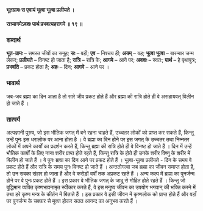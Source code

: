 #### भूतग्रामः स एवायं भूत्वा भूत्वा प्रलीयते ।
#### रात्र्यागमेऽवशः पार्थ प्रभवत्यहरागमे ॥ १९ ॥

### शब्दार्थ

**भूत-ग्रामः** – समस्त जीवों का समूह; **सः** – वही; **एव** – निश्चय ही; **अयम्** – यह; **भूत्वा भूत्वा** – बारम्बार जन्म लेकर; **प्रलीयते** – विनष्ट हो जाता है; **रात्रि** – रात्रि के; **आगमे** – आने पर; **अवशः** – स्वतः; **पार्थ** – हे पृथापुत्र; **प्रभवति** – प्रकट होता है; **अहः** – दिन; **आगमे** – आने पर ।

### भावार्थ

जब-जब ब्रह्मा का दिन आता है तो सारे जीव प्रकट होते हैं और ब्रह्मा की रात्रि होते ही वे असहायवत् विलीन हो जाते हैं ।

### तात्पर्य

अल्पज्ञानी पुरुष, जो इस भौतिक जगत् में बने रहना चाहते हैं, उच्चतर लोकों को प्राप्त कर सकते हैं, किन्तु उन्हें पुनः इस धरालोक पर आना होता है । वे ब्रह्मा का दिन होने पर इस जगत् के उच्चतर तथा निम्नतर लोकों में अपने कार्यों का प्रदर्शन करते हैं, किन्तु ब्रह्मा की रात्रि होते ही वे विनष्ट हो जाते हैं । दिन में उन्हें भौतिक कार्यों के लिए नाना शरीर प्राप्त होते रहते हैं, किन्तु रात्रि के होते ही उनके शरीर विष्णु के शरीर में विलीन हो जाते हैं । वे पुनः ब्रह्मा का दिन आने पर प्रकट होते हैं । भूत्वा-भूत्वा प्रलीयते - दिन के समय वे प्रकट होते हैं और रात्रि के समय पुनः विनष्ट हो जाते हैं । अन्ततोगत्वा जब ब्रह्मा का जीवन समाप्त होता है, तो उन सबका संहार हो जाता है और वे करोड़ों वर्षों तक अप्रकट रहते हैं । अन्य कल्प में ब्रह्मा का पुनर्जन्म होने पर वे पुनः प्रकट होते हैं । इस प्रकार वे भौतिक जगत् के जादू से मोहित होते रहते हैं । किन्तु जो बुद्धिमान व्यक्ति कृष्णभावनामृत स्वीकार करते हैं, वे इस मनुष्य जीवन का उपयोग भगवान् की भक्ति करने में तथा हरे कृष्ण मन्त्र के कीर्तन में बिताते हैं । इस प्रकार वे इसी जीवन में कृष्णलोक को प्राप्त होते हैं और वहाँ पर पुनर्जन्म के चक्कर से मुक्त होकर सतत आनन्द का अनुभव करते हैं ।